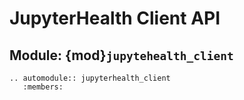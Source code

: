 # JupyterHealth Client API

## Module: {mod}`jupytehealth_client`

```{eval-rst}
.. automodule:: jupyterhealth_client
   :members:
```
